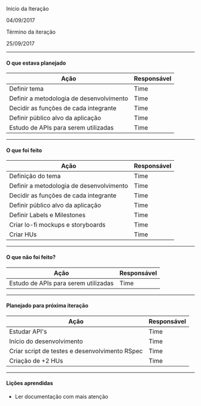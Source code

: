 Início da Iteração

04/09/2017
 

Término da iteração

25/09/2017

-------------------------
#### O que estava planejado

| **Ação** | **Responsável** |
| --- | --- |
|Definir tema |Time|
|Definir a metodologia de desenvolvimento |Time|
|Decidir as funções de cada integrante |Time|
|Definir público alvo da aplicação |Time|
|Estudo de APIs para serem utilizadas |Time|
-------------------------
#### O que foi feito

| **Ação** | **Responsável** |
| --- | --- |
| Definição do tema | Time |
| Definir a metodologia de desenvolvimento | Time |
| Decidir as funções de cada integrante |Time|
| Definir público alvo da aplicação |Time|
| Definir Labels e Milestones |Time|
| Criar lo-fi mockups e storyboards |Time|
| Criar HUs |Time|

-------------------------
#### O que não foi feito?

| **Ação** | **Responsável** |
| --- | --- |
|Estudo de APIs para serem utilizadas |Time|
-------------------------
#### Planejado para próxima iteração

| **Ação** | **Responsável** |
| --- | --- |
| Estudar API's | Time |
| Início do desenvolvimento| Time|
| Criar script de testes e desenvolvimento RSpec | Time|
| Criação de +2 HUs| Time|

-------------------------
#### Lições aprendidas

- Ler documentação com mais atenção 

  
  
